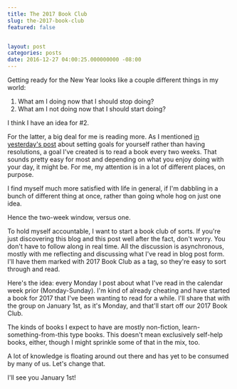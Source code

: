 ```yaml
---
title: The 2017 Book Club
slug: the-2017-book-club
featured: false


layout: post
categories: posts
date: 2016-12-27 04:00:25.000000000 -08:00
---
```


Getting ready for the New Year looks like a couple different things in my world:

1. What am I doing now that I should stop doing?
2. What am I not doing now that I should start doing?

I think I have an idea for #2.

For the latter, a big deal for me is reading more. As I mentioned [in yesterday's post](https://johnathan.org/posts/2016/12/resolutions.html) about setting goals for yourself rather than having resolutions, a goal I've created is to read a book every two weeks. That sounds pretty easy for most and depending on what you enjoy doing with your day, it might be. For me, my attention is in a lot of different places, on purpose.

I find myself much more satisfied with life in general, if I'm dabbling in a bunch of different thing at once, rather than going whole hog on just one idea.

Hence the two-week window, versus one.

To hold myself accountable, I want to start a book club of sorts. If you're just discovering this blog and this post well after the fact, don't worry. You don't have to follow along in real time. All the discussion is asynchronous, mostly with me reflecting and discussing what I've read in blog post form. I'll have them marked with 2017 Book Club as a tag, so they're easy to sort through and read.

Here's the idea: every Monday I post about what I've read in the calendar week prior (Monday-Sunday). I'm kind of already cheating and have started a book for 2017 that I've been wanting to read for a while. I'll share that with the group on January 1st, as it's Monday, and that'll start off our 2017 Book Club.

The kinds of books I expect to have are mostly non-fiction, learn-something-from-this type books. This doesn't mean exclusively self-help books, either, though I might sprinkle some of that in the mix, too.

A lot of knowledge is floating around out there and has yet to be consumed by many of us. Let's change that.

I'll see you January 1st!

